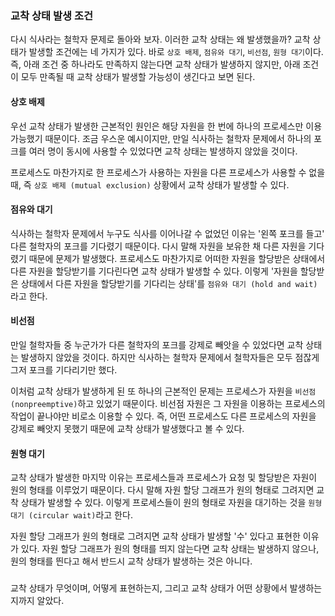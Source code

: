 ### 교착 상태 발생 조건
다시 식사라는 철학자 문제로 돌아와 보자. 이러한 교착 상태는 왜 발생했을까? 교착 상태가 발생할 조건에는 네 가지가 있다. 바로 `상호 배제`, `점유와 대기`, `비선점`, `원형 대기`이다. 즉, 아래 조건 중 하나라도 만족하지 않는다면 교착 상태가 발생하지 않지만, 아래 조건이 모두 만족될 때 교착 상태가 발생할 가능성이 생긴다고 보면 된다.

#### 상호 배제
우선 교착 상태가 발생한 근본적인 원인은 해당 자원을 한 번에 하나의 프로세스만 이용 가능했기 때문이다. 조금 우스운 예시이지만, 만일 식사하는 철학자 문제에서 하나의 포크를 여러 명이 동시에 사용할 수 있었다면 교착 상태는 발생하지 않았을 것이다.

프로세스도 마찬가지로 한 프로세스가 사용하는 자원을 다른 프로세스가 사용할 수 없을 때, 즉 `상호 배제 (mutual exclusion)` 상황에서 교착 상태가 발생할 수 있다.

#### 점유와 대기 
식사하는 철학자 문제에서 누구도 식사를 이어나갈 수 없었던 이유는 '왼쪽 포크를 들고' 다른 철학자의 포크를 기다렸기 때문이다. 다시 말해 자원을 보유한 채 다른 자원을 기다렸기 때문에 문제가 발생했다. 프로세스도 마찬가지로 어떠한 자원을 할당받은 상태에서 다른 자원을 할당받기를 기다린다면 교착 상태가 발생할 수 있다. 이렇게 '자원을 할당받은 상태에서 다른 자원을 할당받기를 기다리는 상태'를 `점유와 대기 (hold and wait)`라고 한다.

#### 비선점
만일 철학자들 중 누군가가 다른 철학자의 포크를 강제로 빼앗을 수 있었다면 교착 상태는 발생하지 않았을 것이다. 하지만 식사하는 철학자 문제에서 철학자들은 모두 점잖게 그저 포크를 기다리기만 했다.

이처럼 교착 상태가 발생하게 된 또 하나의 근본적인 문제는 프로세스가 자원을 `비선점 (nonpreemptive)`하고 있었기 때문이다. 비선점 자원은 그 자원을 이용하는 프로세스의 작업이 끝나야만 비로소 이용할 수 있다. 즉, 어떤 프로세스도 다른 프로세스의 자원을 강제로 빼앗지 못했기 때문에 교착 상태가 발생했다고 볼 수 있다.

#### 원형 대기
교착 상태가 발생한 마지막 이유는 프로세스들과 프로세스가 요청 및 할당받은 자원이 원의 형태를 이루었기 때문이다. 다시 말해 자원 할당 그래프가 원의 형태로 그려지면 교착 상태가 발생할 수 있다. 이렇게 프로세스들이 원의 형태로 자원을 대기하는 것을 `원형 대기 (circular wait)`라고 한다.

자원 할당 그래프가 원의 형태로 그려지면 교착 상태가 발생할 '수'  있다고 표현한 이유가 있다. 자원 할당 그래프가 원의 형태를 띄지 않는다면 교착 상태는 발생하지 않으나, 원의 형태를 띈다고 해서 반드시 교착 상태가 발생하는 것은 아니다.

###

교착 상태가 무엇이며, 어떻게 표현하는지, 그리고 교착 상태가 어떤 상황에서 발생하는지까지 알았다. 